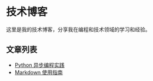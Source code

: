 # 技术博客

这里是我的技术博客，分享我在编程和技术领域的学习和经验。

## 文章列表

- [Python 异步编程实践](python-异步编程实践.md)
- [Markdown 使用指南](markdown-guide.md)
